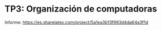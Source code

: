 # TP3: Organización de computadoras

Informe: https://es.sharelatex.com/project/5a1ea3b13f993d4da64a3f1d

